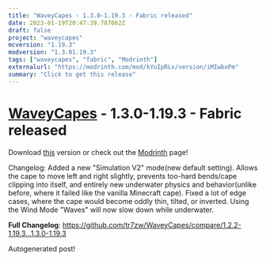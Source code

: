 ```yaml
---
title: "WaveyCapes - 1.3.0-1.19.3 - Fabric released"
date: 2023-01-19T20:47:39.787062Z
draft: false
project: "waveycapes"
mcversion: "1.19.3"
modversion: "1.3.01.19.3"
tags: ["waveycapes", "fabric", "Modrinth"]
externalurl: "https://modrinth.com/mod/kYuIpRLv/version/iMIwbxPm"
summary: "Click to get this release"
---
```

# [WaveyCapes](/project/waveycapes) - 1.3.0-1.19.3 - Fabric released
Download [this](https://modrinth.com/mod/kYuIpRLv/version/iMIwbxPm) version or check out the [Modrinth](https://modrinth.com/mod/kYuIpRLv) page!

Changelog: Added a new "Simulation V2" mode(new default setting). Allows the cape to move left and right slightly, prevents too-hard bends/cape clipping into itself, and entirely new underwater physics and behavior(unlike before, where it failed like the vanilla Minecraft cape).
Fixed a lot of edge cases, where the cape would become oddly thin, tilted, or inverted.
Using the Wind Mode "Waves" will now slow down while underwater.

**Full Changelog**: https://github.com/tr7zw/WaveyCapes/compare/1.2.2-1.19.3...1.3.0-1.19.3

Autogenerated post!
